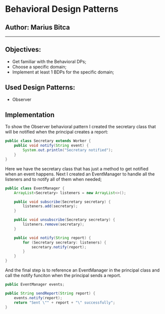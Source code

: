 # Behavioral Design Patterns


## Author: Marius Bitca

----

## Objectives:

* Get familiar with the Behavioral DPs;
* Choose a specific domain;
* Implement at least 1 BDPs for the specific domain;


## Used Design Patterns:

* Observer


## Implementation

To show the Observer behavioral pattern I created the secretary class that will be notified when the principal creates a report:
```java
public class Secretary extends Worker {
    public void notify(String event) {
        System.out.println("Secretary notified");
    }
}
```
Here we have the secretary class that has just a method to get notified when an event happens.
Next I created an EventManager to handle all the listeners and to notify all of them when needed;
```java
public class EventManager {
    ArrayList<Secretary> listeners = new ArrayList<>();

    public void subscribe(Secretary secretary) {
        listeners.add(secretary);
    }

    public void unsubscribe(Secretary secretary) {
        listeners.remove(secretary);
    }

    public void notify(String report) {
        for (Secretary secretary: listeners) {
            secretary.notify(report);
        }
    }
}
```
And the final step is to reference an EventManager in the principal class and call the notify funciton when the principal sends a report.
```java
public EventManager events;

public String sendReport(String report) {
    events.notify(report);
    return "Sent \"" + report + "\" successfully";
}
```
